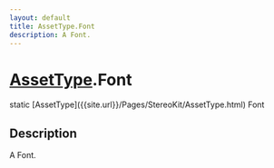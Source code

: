 ```yaml
---
layout: default
title: AssetType.Font
description: A Font.
---
```

# [AssetType]({{site.url}}/Pages/StereoKit/AssetType.html).Font

<div class='signature' markdown='1'>
static [AssetType]({{site.url}}/Pages/StereoKit/AssetType.html) Font
</div>

## Description
A Font.

